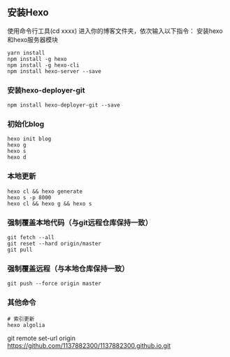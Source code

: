 ## 安装Hexo

使用命令行工具(cd xxxx) 进入你的博客文件夹，依次输入以下指令：
安装hexo和hexo服务器模块

```shell
yarn install
npm install -g hexo
npm install -g hexo-cli
npm install hexo-server --save
```

### 安装hexo-deployer-git

```shell
npm install hexo-deployer-git --save
```

### 初始化blog

```shell
hexo init blog
hexo g
hexo s
hexo d
```

### 本地更新

```shell
hexo cl && hexo generate
hexo s -p 8000
hexo cl && hexo g && hexo s
```

### 强制覆盖本地代码（与git远程仓库保持一致）

```shell
git fetch --all
git reset --hard origin/master
git pull
```

### 强制覆盖远程（与本地仓库保持一致）

```shell
git push --force origin master
```

### 其他命令

```shell
# 索引更新
hexo algolia
```

git remote set-url origin https://github.com/1137882300/1137882300.github.io.git


